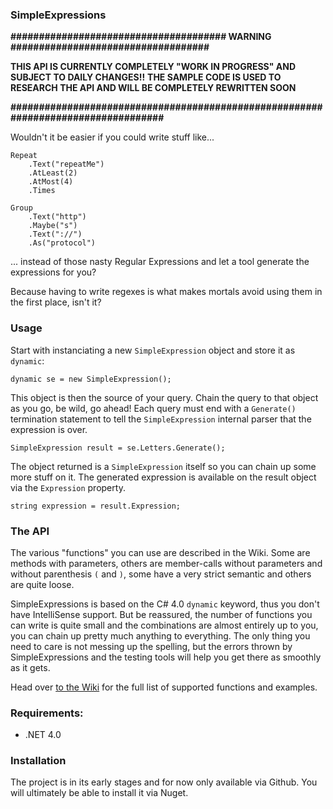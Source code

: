 ### SimpleExpressions

**###################################### WARNING ###################################**

**THIS API IS CURRENTLY COMPLETELY "WORK IN PROGRESS" AND SUBJECT TO DAILY CHANGES!!**
**THE SAMPLE CODE IS USED TO RESEARCH THE API AND WILL BE COMPLETELY REWRITTEN SOON**

**##################################################################################**


Wouldn't it be easier if you could write stuff like...
    
    Repeat
        .Text("repeatMe")
        .AtLeast(2)
        .AtMost(4)
        .Times

	Group
		.Text("http")
		.Maybe("s")
		.Text("://")
		.As("protocol")

... instead of those nasty Regular Expressions and let a tool generate the expressions for you?

Because having to write regexes is what makes mortals avoid using them in the first place, isn't it?

### Usage

Start with instanciating a new `SimpleExpression` object and store it as `dynamic`:

    dynamic se = new SimpleExpression();

This object is then the source of your query. Chain the query to that object as you go, be wild, go ahead! Each query must end with a `Generate()` termination statement to tell the `SimpleExpression` internal parser that the expression is over.

    SimpleExpression result = se.Letters.Generate();
      
The object returned is a `SimpleExpression` itself so you can chain up some more stuff on it.
The generated expression is available on the result object via the `Expression` property.

    string expression = result.Expression;

### The API

The various "functions" you can use are described in the Wiki. Some are methods with parameters, others are member-calls without parameters and without parenthesis `(` and `)`, some have a very strict semantic and others are quite loose.

SimpleExpressions is based on the C# 4.0 `dynamic` keyword, thus you don't have IntelliSense support. But be reassured, the number of functions you can write is quite small and the combinations are almost entirely up to you, you can chain up pretty much anything to everything. The only thing you need to care is not messing up the spelling, but the errors thrown by SimpleExpressions and the testing tools will help you get there as smoothly as it gets.

Head over [to the Wiki](https://github.com/Timothep/SimpleExpressions/wiki) for the full list of supported functions and examples.

### Requirements:

* .NET 4.0

### Installation

The project is in its early stages and for now only available via Github. You will ultimately be able to install it via Nuget.